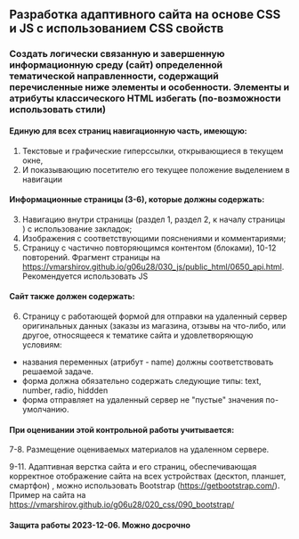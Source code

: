 ## Разработка адаптивного сайта на основе CSS и JS с использованием CSS свойств

### Создать логически связанную и завершенную информационную среду (сайт) определенной тематической направленности, содержащий перечисленные ниже элементы и особенности. Элементы и атрибуты классического HTML избегать (по-возможности использовать стили)
####	Единую для всех страниц навигационную часть, имеющую:
1.	Текстовые и графические гиперссылки, открывающиеся в текущем окне,
2.	И показывающию посетителю его текущее положение выделением в навигации
#### Информационные страницы (3-6), которые должны содержать:
3.	Навигацию внутри страницы (раздел 1, раздел 2, к началу страницы )  с использование закладок;
4.	Изображения с соответствующими пояснениями и комментариями;
5.	Страницу с частично повторяющимся контентом (блоками), 10-12 повторений. Фрагмент страницы на https://vmarshirov.github.io/g06u28/030_js/public_html/0650_api.html. Рекомендуется использовать JS

#### Cайт также должен содержать:
6.	Страницу с работающей формой для отправки на удаленный сервер оригинальных данных (заказы из магазина, отзывы на что-либо, или другое, относящееся к тематике сайта и удовлетворяющую условиям:
  - названия переменных (атрибут - name) должны соответствовать решаемой задаче.
  - форма должна обязательно содержать следующие типы: text, number, radio,  hiddden
  - форма отправляет на удаленный сервер не "пустые" значения по-умолчанию.


#### При оценивании этой контрольной работы учитывается:
7-8. Размещение оцениваемых материалов на удаленном сервере.

9-11. Адаптивная верстка сайта и его страниц, обеспечивающая корректное отображение сайта на всех устройствах (десктоп, планшет, смартфон) , можно использовать Bootstrap (https://getbootstrap.com/). 
Пример на сайта на https://vmarshirov.github.io/g06u28/020_css/090_bootstrap/

#### Защита работы 2023-12-06. Можно досрочно
<!--
#### Защита с опозданием - минус 2 балла за контрольную
--.
